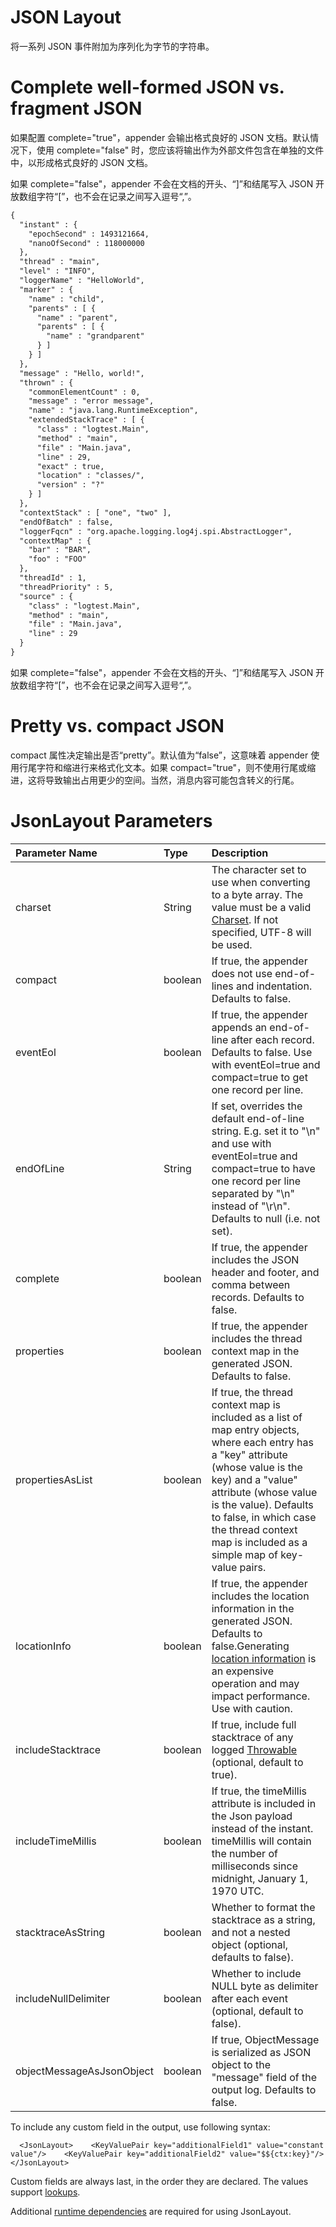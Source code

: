 # JSON Layout

将一系列 JSON 事件附加为序列化为字节的字符串。

# Complete well-formed JSON vs. fragment JSON

如果配置 complete="true"，appender 会输出格式良好的 JSON 文档。默认情况下，使用 complete="false" 时，您应该将输出作为外部文件包含在单独的文件中，以形成格式良好的 JSON 文档。



如果 complete="false"，appender 不会在文档的开头、“]”和结尾写入 JSON 开放数组字符“[”，也不会在记录之间写入逗号“,”。

```xml
{
  "instant" : {
    "epochSecond" : 1493121664,
    "nanoOfSecond" : 118000000
  },
  "thread" : "main",
  "level" : "INFO",
  "loggerName" : "HelloWorld",
  "marker" : {
    "name" : "child",
    "parents" : [ {
      "name" : "parent",
      "parents" : [ {
        "name" : "grandparent"
      } ]
    } ]
  },
  "message" : "Hello, world!",
  "thrown" : {
    "commonElementCount" : 0,
    "message" : "error message",
    "name" : "java.lang.RuntimeException",
    "extendedStackTrace" : [ {
      "class" : "logtest.Main",
      "method" : "main",
      "file" : "Main.java",
      "line" : 29,
      "exact" : true,
      "location" : "classes/",
      "version" : "?"
    } ]
  },
  "contextStack" : [ "one", "two" ],
  "endOfBatch" : false,
  "loggerFqcn" : "org.apache.logging.log4j.spi.AbstractLogger",
  "contextMap" : {
    "bar" : "BAR",
    "foo" : "FOO"
  },
  "threadId" : 1,
  "threadPriority" : 5,
  "source" : {
    "class" : "logtest.Main",
    "method" : "main",
    "file" : "Main.java",
    "line" : 29
  }
}
```

如果 complete="false"，appender 不会在文档的开头、“]”和结尾写入 JSON 开放数组字符“[”，也不会在记录之间写入逗号“,”。



# Pretty vs. compact JSON

compact 属性决定输出是否“pretty”。默认值为“false”，这意味着 appender 使用行尾字符和缩进行来格式化文本。如果 compact="true"，则不使用行尾或缩进，这将导致输出占用更少的空间。当然，消息内容可能包含转义的行尾。



# JsonLayout Parameters

| Parameter Name            | Type    | Description                                                  |
| :------------------------ | :------ | :----------------------------------------------------------- |
| charset                   | String  | The character set to use when converting to a byte array. The value must be a valid [Charset](http://docs.oracle.com/javase/6/docs/api/java/nio/charset/Charset.html). If not specified, UTF-8 will be used. |
| compact                   | boolean | If true, the appender does not use end-of-lines and indentation. Defaults to false. |
| eventEol                  | boolean | If true, the appender appends an end-of-line after each record. Defaults to false. Use with eventEol=true and compact=true to get one record per line. |
| endOfLine                 | String  | If set, overrides the default end-of-line string. E.g. set it to "\n" and use with eventEol=true and compact=true to have one record per line separated by "\n" instead of "\r\n". Defaults to null (i.e. not set). |
| complete                  | boolean | If true, the appender includes the JSON header and footer, and comma between records. Defaults to false. |
| properties                | boolean | If true, the appender includes the thread context map in the generated JSON. Defaults to false. |
| propertiesAsList          | boolean | If true, the thread context map is included as a list of map entry objects, where each entry has a "key" attribute (whose value is the key) and a "value" attribute (whose value is the value). Defaults to false, in which case the thread context map is included as a simple map of key-value pairs. |
| locationInfo              | boolean | If true, the appender includes the location information in the generated JSON. Defaults to false.Generating [location information](https://logging.apache.org/log4j/2.x/manual/layouts.html#LocationInformation) is an expensive operation and may impact performance. Use with caution. |
| includeStacktrace         | boolean | If true, include full stacktrace of any logged [Throwable](http://docs.oracle.com/javase/6/docs/api/java/lang/Throwable.html) (optional, default to true). |
| includeTimeMillis         | boolean | If true, the timeMillis attribute is included in the Json payload instead of the instant. timeMillis will contain the number of milliseconds since midnight, January 1, 1970 UTC. |
| stacktraceAsString        | boolean | Whether to format the stacktrace as a string, and not a nested object (optional, defaults to false). |
| includeNullDelimiter      | boolean | Whether to include NULL byte as delimiter after each event (optional, default to false). |
| objectMessageAsJsonObject | boolean | If true, ObjectMessage is serialized as JSON object to the "message" field of the output log. Defaults to false. |

To include any custom field in the output, use following syntax:

```
  <JsonLayout>    <KeyValuePair key="additionalField1" value="constant value"/>    <KeyValuePair key="additionalField2" value="$${ctx:key}"/>  </JsonLayout>
```

Custom fields are always last, in the order they are declared. The values support [lookups](https://logging.apache.org/log4j/2.x/manual/lookups.html).

Additional [runtime dependencies](https://logging.apache.org/log4j/2.x/runtime-dependencies.html) are required for using JsonLayout.





